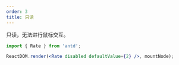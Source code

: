 ```yaml
---
order: 3
title: 只读
---
```


只读，无法进行鼠标交互。

````jsx
import { Rate } from 'antd';

ReactDOM.render(<Rate disabled defaultValue={2} />, mountNode);
````
